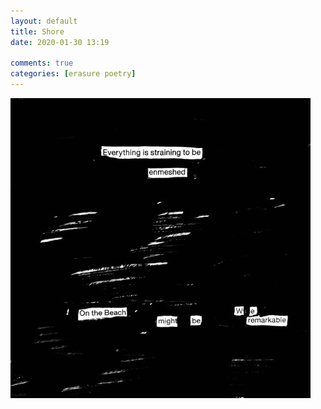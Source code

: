 ```yaml
---  
layout: default  
title: Shore  
date: 2020-01-30 13:19  
  
comments: true  
categories: [erasure poetry]  
---  
```

<img src="/assets/images/articles/shore.jpeg" class="responsive"><br>
